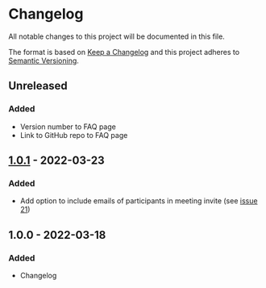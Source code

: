# Changelog

All notable changes to this project will be documented in this file.

The format is based on [Keep a Changelog](http://keepachangelog.com/en/1.0.0/)
and this project adheres to [Semantic Versioning](http://semver.org/spec/v2.0.0.html).

## Unreleased

### Added
- Version number to FAQ page
- Link to GitHub repo to FAQ page

## [1.0.1] - 2022-03-23

### Added
- Add option to include emails of participants in meeting invite (see [issue 21](https://github.com/KNowledgeOnWebScale/knoodle/issues/21))

## 1.0.0 - 2022-03-18

### Added
- Changelog

[1.0.1]: https://github.com/KNowledgeOnWebScale/knoodle/compare/v1.0.0...v1.0.1
